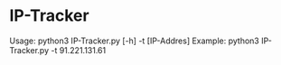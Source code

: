 # IP-Tracker
Usage: python3 IP-Tracker.py [-h] -t [IP-Addres]
Example: python3 IP-Tracker.py -t 91.221.131.61

